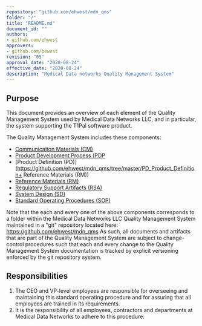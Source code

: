 ```yaml
---
repository: "github.com/ehwest/mdn_qms"
folder: "/"
title: "README.md"
document_id: ""
authors:
- github.com/ehwest
approvers:
- github.com/bewest
revision: "05"
approval_date: "2020-08-24"
effective_date: "2020-08-24"
description: "Medical Data networks Quality Management System"
---
```



## Purpose

This document provides an overview of each element of the Quality Management System used by Medical Data Networks LLC, and in particular, the system supporting the T1Pal software product.

The Quality Management System includes these components:

 + [Communication Materials (CM)](https://github.com/ehwest/mdn_qms/tree/master/CM_Communication_Matterials)
 + [Product Development Process (PDP](https://github.com/ehwest/mdn_qms/tree/master/PDP_Product_Development_Process)
 + [Product Definition (PD)](https://github.com/ehwest/mdn_qms/tree/master/PD_Product_Definition+ Reference Materials (RM))
 + [Reference Materials (RM)](https://github.com/ehwest/mdn_qms/tree/master/RM_Reference_Material)
 + [Regulatory Support Artifacts (RSA)](https://github.com/ehwest/mdn_qms/tree/master/RSA_Regulatory_Support_Artifacts)
+ [System Design (SD)](https://github.com/ehwest/mdn_qms/tree/master/SD_System_Design)
+ [Standard Operating Procedures (SOP)](https://github.com/ehwest/mdn_qms/tree/master/SOP_Standard_Operating_Procedures)

Note that the each and every one of the above components corresponds to a folder within the Medical Data Networks LLC Quality Management System maintained in a "git" repository located here:  https://github.com/ehwest/mdn_qms
As such, all documents and artifacts that are part of the Quality Management System are subject to change-control procedures such that each and every change to the Quality Management System documentation is tracked by explicit versioning enforced by the git repository system.


## Responsibilities

1. The CEO and VP-level employees are responsible for overseeing and maintaining this standard operating procedure and for assuring that all employees are trained in its requirements.
2. It is the responsibility of all employees, contractors and departments at Medical Data Networks to adhere to this procedure.
